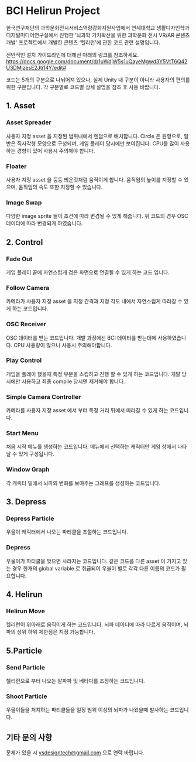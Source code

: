 # BCI Helirun Project
한국연구재단의 과학문화전시서비스역량강화지원사업에서 연세대학교 생활디자인학과 디지털미디어연구실에서 진행한 ‘뇌과학 가치확산을 위한 과학문화 전시 VR/AR 콘텐츠 개발' 프로젝트에서 개발한 콘텐츠 ‘헬리런'에 관한 코드 관련 설명입니다. 

전반적인 설치 가이드라인에 대해선 아래의 링크를 참조하세요. 
https://docs.google.com/document/d/1uWdjW5s1uQayeMgwd3Y5VtT6Q42U3DMjzesE2Jti14Y/edit#

코드는 5개의 구분으로 나뉘어져 있으나, 실제 Unity 내 구분이 아니라 사용자의 편의를 위한 구분입니다. 각 구분별로 코드별 상세 설명을 참조 후 사용 바랍니다. 

## 1. Asset
### Asset Spreader
사용자 지정 asset 을 지정된 범위내에서 렌덤으로 배치합니다. Circle 은 원형으로, 일반은 직사각형 모양으로 구성되며, 게임 플레이 당시에만 보여집니다. CPU를 많이 사용하는 경향이 있어 사용시 주의해야 합니다. 
### Floater
사용자 지정 asset 을 둥둥 띄운것처럼 움직이게 합니다. 움직임의 높이를 지정할 수 있으며, 움직임의 속도 또한 지정할 수 있습니다. 
### Image Swap 
다양한 image sprite 들이 조건에 따라 변경될 수 있게 해줍니다. 위 코드의 경우 OSC 데이터에 따라 변경되게 하였습니다. 

## 2. Control
### Fade Out
게임 플레이 끝에 자연스럽게 검은 화면으로 연결될 수 있게 하는 코드 입니다. 
### Follow Camera
카메라가 사용자 지정 asset 을 지정 간격과 지정 각도 내에서 자연스럽게 따라갈 수 있게 하는 코드입니다. 
### OSC Receiver 
OSC 데이터를 받는 코드입니다. 개발 과정에선 BCI 데이터를 받는데에 사용하였습니다. CPU 사용량이 많으니 사용시 주의해야합니다. 
### Play Control
게임을 플레이 했을때 특정 부분을 스킵하고 진행 할 수 있게 하는 코드입니다. 개발 당시에만 사용하고 최종 compile 당시엔 제거해야 합니다. 
### Simple Camera Controller 
카메라를 사용자 지정 asset 에서 부터 특정 거리 뒤에서 따라갈 수 있게 하는 코드입니다. 
### Start Menu
처음 시작 메뉴를 생성하는 코드입니다. 메뉴에서 선택하는 캐릭터만 게임 상에서 나타날 수 있게 구성됩니다. 
### Window Graph 
각 캐릭터 밑에서 뇌파의 변화를 보여주는 그래프를 생성하는 코드입니다. 

## 3. Depress
### Depress Particle
우울이 캐릭터에서 나오는 파티클을 조절하는 코드입니다. 
### Depress 
우울이가 파티클을 맞으면 사라지는 코드입니다. 같은 코드를 다른 asset 이 가지고 있는 경우 한개의 global variable 로 취급되어 우울이 별로 각각 다른 이름의 코드가 필요합니다. 

## 4. Helirun
### Helirun Move 
헬리런이 위아래로 움직이게 하는 코드입니다. 뇌파 데이터에 따라 다르게 움직이며, 뇌파의 상위 하위 제한점은 지정 가능합니다.  

## 5.Particle
### Send Particle
헬리런으로 부터 나오는 알파파 및 베타파를 조정하는 코드입니다. 
### Shoot Particle
우울이들을 처치하는 파티클들을 일정 범위 이상의 뇌파가 나왔을때 발사하는 코드입니다. 

## 기타 문의 사항 
문제가 있을 시 ysdesigntech@gmail.com 으로 연락 바랍니다.

